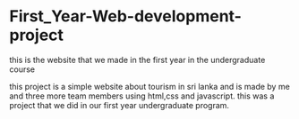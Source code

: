 # First_Year-Web-development-project
this is the website that we made in the first year in the undergraduate course

this project is a simple website about tourism in sri lanka and is made by me and three more team members using html,css and javascript.
this was a project that we did in our first year undergraduate program.
